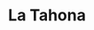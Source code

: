 ---
title: "La Tahona"
url: /pamplona-iruna/la-tahona-calle-monasterio-de-urdax/
shop: panadería
---